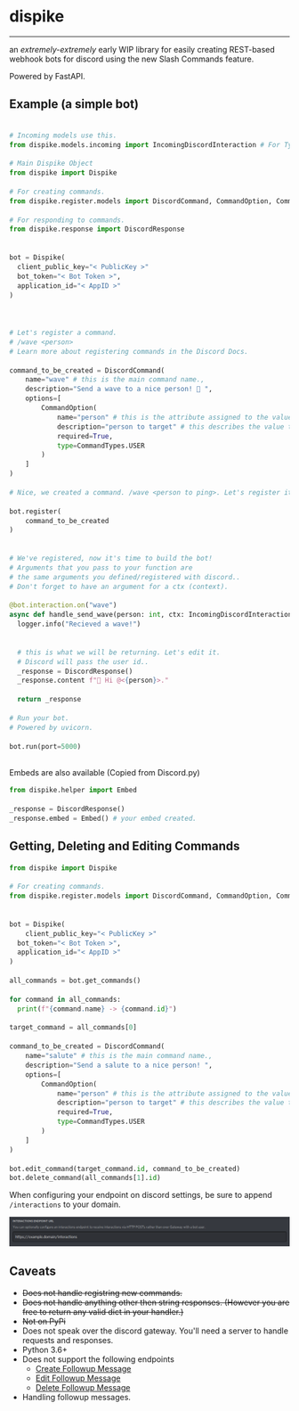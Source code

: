 # dispike

***
an *extremely-extremely* early WIP library for easily creating REST-based webhook bots for discord using the new Slash Commands feature. 

Powered by FastAPI.



## Example (a simple bot)

```python

# Incoming models use this.
from dispike.models.incoming import IncomingDiscordInteraction # For Type Hinting

# Main Dispike Object
from dispike import Dispike

# For creating commands.
from dispike.register.models import DiscordCommand, CommandOption, CommandChoice, CommandTypes

# For responding to commands.
from dispike.response import DiscordResponse


bot = Dispike(
  client_public_key="< PublicKey >"
  bot_token="< Bot Token >",
  application_id="< AppID >"
)



# Let's register a command.
# /wave <person>
# Learn more about registering commands in the Discord Docs.

command_to_be_created = DiscordCommand(
    name="wave" # this is the main command name.,
    description="Send a wave to a nice person! 👋 ",
    options=[
        CommandOption(
            name="person" # this is the attribute assigned to the value passed.,
            description="person to target" # this describes the value to pass,
          	required=True,
            type=CommandTypes.USER
        )
    ]
)

# Nice, we created a command. /wave <person to ping>. Let's register it.

bot.register(
	command_to_be_created
)


# We've registered, now it's time to build the bot! 
# Arguments that you pass to your function are 
# the same arguments you defined/registered with discord..
# Don't forget to have an argument for a ctx (context). 

@bot.interaction.on("wave")
async def handle_send_wave(person: int, ctx: IncomingDiscordInteraction):
  logger.info("Recieved a wave!")
  

  # this is what we will be returning. Let's edit it.
  # Discord will pass the user id..
  _response = DiscordResponse()
  _response.content f"👋 Hi @<{person}>."
  
  return _response
  
# Run your bot.
# Powered by uvicorn.

bot.run(port=5000)
    
```
Embeds are also available (Copied from Discord.py)

```python
from dispike.helper import Embed

_response = DiscordResponse()
_response.embed = Embed() # your embed created.
```

## Getting, Deleting and Editing Commands



```python
from dispike import Dispike

# For creating commands.
from dispike.register.models import DiscordCommand, CommandOption, CommandChoice, CommandTypes


bot = Dispike(
	client_public_key="< PublicKey >"
  bot_token="< Bot Token >",
  application_id="< AppID >"
)

all_commands = bot.get_commands()

for command in all_commands:
  print(f"{command.name} -> {command.id}")
 
target_command = all_commands[0]

command_to_be_created = DiscordCommand(
    name="salute" # this is the main command name.,
    description="Send a salute to a nice person! ",
    options=[
        CommandOption(
            name="person" # this is the attribute assigned to the value passed.,
            description="person to target" # this describes the value to pass,
          	required=True,
            type=CommandTypes.USER
        )
    ]
)

bot.edit_command(target_command.id, command_to_be_created)
bot.delete_command(all_commands[1].id)
```



When configuring your endpoint on discord settings, be sure to append ``/interactions`` to your domain.

<p >
    <img
      alt="Website"
      src="./docs/images/domain.png"
    />
</p>

## Caveats

- ~~Does not handle registring new commands.~~
- ~~Does not handle anything other then string responses. (However you are free to return any valid dict in your handler.)~~
- ~~Not on PyPi~~
- Does not speak over the discord gateway. You'll need a server to handle requests and responses.
- Python 3.6+
- Does not support the following endpoints
  - [Create Followup Message](https://discord.com/developers/docs/interactions/slash-commands#create-followup-message)
  - [Edit Followup Message](https://discord.com/developers/docs/interactions/slash-commands#edit-followup-message)
  - [Delete Followup Message](https://discord.com/developers/docs/interactions/slash-commands#delete-followup-message)
- Handling followup messages.
